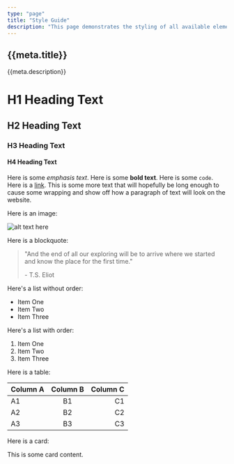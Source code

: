 ```yaml
---
type: "page"
title: "Style Guide"
description: "This page demonstrates the styling of all available elements."
---
```


## {{meta.title}}

{{meta.description}}

# H1 Heading Text

## H2 Heading Text

### H3 Heading Text

#### H4 Heading Text

Here is some *emphasis text*. Here is some **bold text**. Here is some `code`. Here is a [link](/). This is some more text that will hopefully be long enough to cause some wrapping and show off how a paragraph of text will look on the website.

Here is an image:

![alt text here](/trees.jpg)

Here is a blockquote:

> "And the end of all our exploring will be to arrive where we started and know the place for the first time."
>
> \- T.S. Eliot

Here's a list without order:

- Item One
- Item Two
- Item Three

Here's a list with order:

1. Item One
1. Item Two
1. Item Three

Here is a table:

|Column A | Column B | Column C |
|:--|:-:|--:|
| A1 | B1 | C1 |
| A2 | B2 | C2 |
| A3 | B3 | C3 |

Here is a card:

<div class="card">
  <p>This is some card content.</p>
</div>